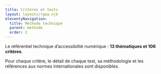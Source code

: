 ```yaml
---
title: Critères et tests
layout: layouts/rgaa.njk
eleventyNavigation:
  title: Méthode technique
  parent: methode
  order: 2
---
```


Le référentiel technique d’accessibilité numérique : **13 thématiques et 106 critères**.

Pour chaque critère, le détail de chaque test, sa méthodologie et les références aux normes internationales sont disponibles.

